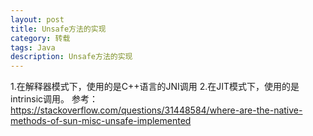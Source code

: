 ```yaml
---
layout: post
title: Unsafe方法的实现
category: 转载
tags: Java
description: Unsafe方法的实现
---
```

1.在解释器模式下，使用的是C++语言的JNI调用
2.在JIT模式下，使用的是intrinsic调用。
参考：https://stackoverflow.com/questions/31448584/where-are-the-native-methods-of-sun-misc-unsafe-implemented
